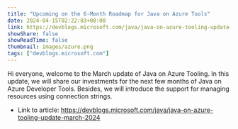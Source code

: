 ```yaml
---
title: "Upcoming on the 6-Month Roadmap for Java on Azure Tools"
date: 2024-04-15T02:22:03+00:00
link: https://devblogs.microsoft.com/java/java-on-azure-tooling-update-march-2024
showShare: false
showReadTime: false
thumbnail: images/azure.png
tags: ["devblogs.microsoft.com"]
---
```

Hi everyone, welcome to the March update of Java on Azure Tooling. In this update, we will share our investments for the next few months of Java on Azure Developer Tools. Besides, we will introduce the support for managing resources using connection strings.

- Link to article: https://devblogs.microsoft.com/java/java-on-azure-tooling-update-march-2024